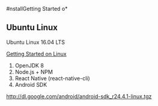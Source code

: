 #nstallGetting Started o* []( Linux
)

## Ubuntu Linux

Ubuntu Linux 16.04 LTS

[Getting Started on Linux](https://facebook.github.io/react-native/docs/getting-started-linux.html#content)

1. OpenJDK 8
2. Node.js + NPM
2. React Native (react-native-cli)
3. Android SDK

http://dl.google.com/android/android-sdk_r24.4.1-linux.tgz 


